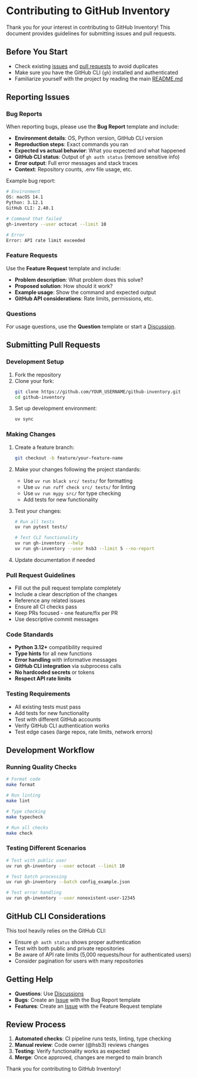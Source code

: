 # Contributing to GitHub Inventory

Thank you for your interest in contributing to GitHub Inventory! This document provides guidelines for submitting issues and pull requests.

## Before You Start

- Check existing [issues](https://github.com/hsb3/github-inventory/issues) and [pull requests](https://github.com/hsb3/github-inventory/pulls) to avoid duplicates
- Make sure you have the GitHub CLI (`gh`) installed and authenticated
- Familiarize yourself with the project by reading the main [README.md](../README.md)

## Reporting Issues

### Bug Reports
When reporting bugs, please use the **Bug Report** template and include:

- **Environment details**: OS, Python version, GitHub CLI version
- **Reproduction steps**: Exact commands you ran
- **Expected vs actual behavior**: What you expected and what happened
- **GitHub CLI status**: Output of `gh auth status` (remove sensitive info)
- **Error output**: Full error messages and stack traces
- **Context**: Repository counts, .env file usage, etc.

Example bug report:
```bash
# Environment
OS: macOS 14.1
Python: 3.12.1
GitHub CLI: 2.40.1

# Command that failed
gh-inventory --user octocat --limit 10

# Error
Error: API rate limit exceeded
```

### Feature Requests
Use the **Feature Request** template and include:

- **Problem description**: What problem does this solve?
- **Proposed solution**: How should it work?
- **Example usage**: Show the command and expected output
- **GitHub API considerations**: Rate limits, permissions, etc.

### Questions
For usage questions, use the **Question** template or start a [Discussion](https://github.com/hsb3/github-inventory/discussions).

## Submitting Pull Requests

### Development Setup
1. Fork the repository
2. Clone your fork:
   ```bash
   git clone https://github.com/YOUR_USERNAME/github-inventory.git
   cd github-inventory
   ```
3. Set up development environment:
   ```bash
   uv sync
   ```

### Making Changes
1. Create a feature branch:
   ```bash
   git checkout -b feature/your-feature-name
   ```
2. Make your changes following the project standards:
   - Use `uv run black src/ tests/` for formatting
   - Use `uv run ruff check src/ tests/` for linting
   - Use `uv run mypy src/` for type checking
   - Add tests for new functionality

3. Test your changes:
   ```bash
   # Run all tests
   uv run pytest tests/
   
   # Test CLI functionality
   uv run gh-inventory --help
   uv run gh-inventory --user hsb3 --limit 5 --no-report
   ```

4. Update documentation if needed

### Pull Request Guidelines
- Fill out the pull request template completely
- Include a clear description of the changes
- Reference any related issues
- Ensure all CI checks pass
- Keep PRs focused - one feature/fix per PR
- Use descriptive commit messages

### Code Standards
- **Python 3.12+** compatibility required
- **Type hints** for all new functions
- **Error handling** with informative messages
- **GitHub CLI integration** via subprocess calls
- **No hardcoded secrets** or tokens
- **Respect API rate limits**

### Testing Requirements
- All existing tests must pass
- Add tests for new functionality
- Test with different GitHub accounts
- Verify GitHub CLI authentication works
- Test edge cases (large repos, rate limits, network errors)

## Development Workflow

### Running Quality Checks
```bash
# Format code
make format

# Run linting
make lint

# Type checking
make typecheck

# Run all checks
make check
```

### Testing Different Scenarios
```bash
# Test with public user
uv run gh-inventory --user octocat --limit 10

# Test batch processing
uv run gh-inventory --batch config_example.json

# Test error handling
uv run gh-inventory --user nonexistent-user-12345
```

## GitHub CLI Considerations

This tool heavily relies on the GitHub CLI:
- Ensure `gh auth status` shows proper authentication
- Test with both public and private repositories
- Be aware of API rate limits (5,000 requests/hour for authenticated users)
- Consider pagination for users with many repositories

## Getting Help

- **Questions**: Use [Discussions](https://github.com/hsb3/github-inventory/discussions)
- **Bugs**: Create an [Issue](https://github.com/hsb3/github-inventory/issues) with the Bug Report template
- **Features**: Create an [Issue](https://github.com/hsb3/github-inventory/issues) with the Feature Request template

## Review Process

1. **Automated checks**: CI pipeline runs tests, linting, type checking
2. **Manual review**: Code owner (@hsb3) reviews changes
3. **Testing**: Verify functionality works as expected
4. **Merge**: Once approved, changes are merged to main branch

Thank you for contributing to GitHub Inventory!